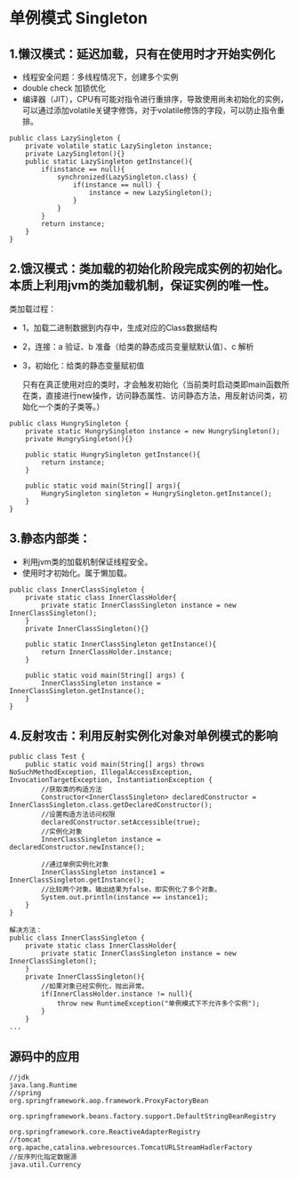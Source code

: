 # 单例模式 Singleton  

## 1.懒汉模式：延迟加载，只有在使用时才开始实例化

- 线程安全问题：多线程情况下，创建多个实例
- double check 加锁优化
- 编译器（JIT），CPU有可能对指令进行重排序，导致使用尚未初始化的实例，可以通过添加volatile关键字修饰，对于volatile修饰的字段，可以防止指令重排。

```
public class LazySingleton {
    private volatile static LazySingleton instance;
    private LazySingleton(){}
    public static LazySingleton getInstance(){
        if(instance == null){
            synchronized(LazySingleton.class) {
                if(instance == null) {
                    instance = new LazySingleton();
                }
            }
        }
        return instance;
    }
}
```

## 2.饿汉模式：类加载的初始化阶段完成实例的初始化。本质上利用jvm的类加载机制，保证实例的唯一性。

类加载过程：

- 1，加载二进制数据到内存中，生成对应的Class数据结构

- 2，连接：a 验证、b 准备（给类的静态成员变量赋默认值）、c 解析

- 3，初始化：给类的静态变量赋初值

  只有在真正使用对应的类时，才会触发初始化（当前类时启动类即main函数所在类，直接进行new操作，访问静态属性、访问静态方法，用反射访问类，初始化一个类的子类等。） 

```
public class HungrySingleton {
    private static HungrySingleton instance = new HungrySingleton();
    private HungrySingleton(){}

    public static HungrySingleton getInstance(){
        return instance;
    }

    public static void main(String[] args){
        HungrySingleton singleton = HungrySingleton.getInstance();
    }
}
```

## 3.静态内部类：

- 利用jvm类的加载机制保证线程安全。
- 使用时才初始化。属于懒加载。

```
public class InnerClassSingleton {
    private static class InnerClassHolder{
        private static InnerClassSingleton instance = new InnerClassSingleton();
    }
    private InnerClassSingleton(){}

    public static InnerClassSingleton getInstance(){
        return InnerClassHolder.instance;
    }

    public static void main(String[] args) {
        InnerClassSingleton instance = InnerClassSingleton.getInstance();
    }
}
```

## 4.反射攻击：利用反射实例化对象对单例模式的影响

```
public class Test {
    public static void main(String[] args) throws NoSuchMethodException, IllegalAccessException, InvocationTargetException, InstantiationException {
        //获取类的构造方法
        Constructor<InnerClassSingleton> declaredConstructor = InnerClassSingleton.class.getDeclaredConstructor();
        //设置构造方法访问权限
        declaredConstructor.setAccessible(true);
        //实例化对象
        InnerClassSingleton instance = declaredConstructor.newInstance();

        //通过单例实例化对象
        InnerClassSingleton instance1 = InnerClassSingleton.getInstance();
        //比较两个对象。输出结果为false，即实例化了多个对象。
        System.out.println(instance == instance1);
    }
}

解决方法：
public class InnerClassSingleton {
    private static class InnerClassHolder{
        private static InnerClassSingleton instance = new InnerClassSingleton();
    }
    private InnerClassSingleton(){
        //如果对象已经实例化，抛出异常。
        if(InnerClassHolder.instance != null){
            throw new RuntimeException("单例模式下不允许多个实例");
        }
    }
...
```





## 源码中的应用

```
//jdk
java.lang.Runtime
//spring
org.springframework.aop.framework.ProxyFactoryBean

org.springframework.beans.factory.support.DefaultStringBeanRegistry

org.springframework.core.ReactiveAdapterRegistry
//tomcat
org.apache,catalina.webresources.TomcatURLStreamHadlerFactory
//反序列化指定数据源
java.util.Currency

```

